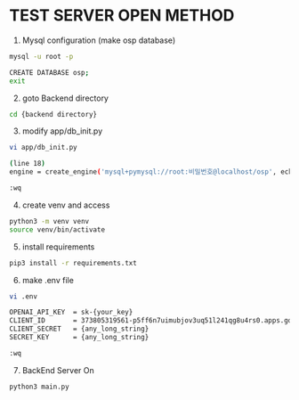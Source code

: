 # TEST SERVER OPEN METHOD

1. Mysql configuration (make osp database)
```bash
mysql -u root -p

CREATE DATABASE osp;
exit
```

2. goto Backend directory
```bash
cd {backend directory}
```

3. modify app/db_init.py
```bash
vi app/db_init.py

(line 18)
engine = create_engine('mysql+pymysql://root:비밀번호@localhost/osp', echo=False)

:wq
```

4. create venv and access
```bash
python3 -m venv venv
source venv/bin/activate
```

5. install requirements
```bash
pip3 install -r requirements.txt
```

6. make .env file
```bash
vi .env

OPENAI_API_KEY	= sk-{your_key}
CLIENT_ID		= 373805319561-p5ff6n7uimubjov3uq51l241qg8u4rs0.apps.googleusercontent.com
CLIENT_SECRET	= {any_long_string}
SECRET_KEY		= {any_long_string}

:wq

```
7. BackEnd Server On
```bash
python3 main.py
```
